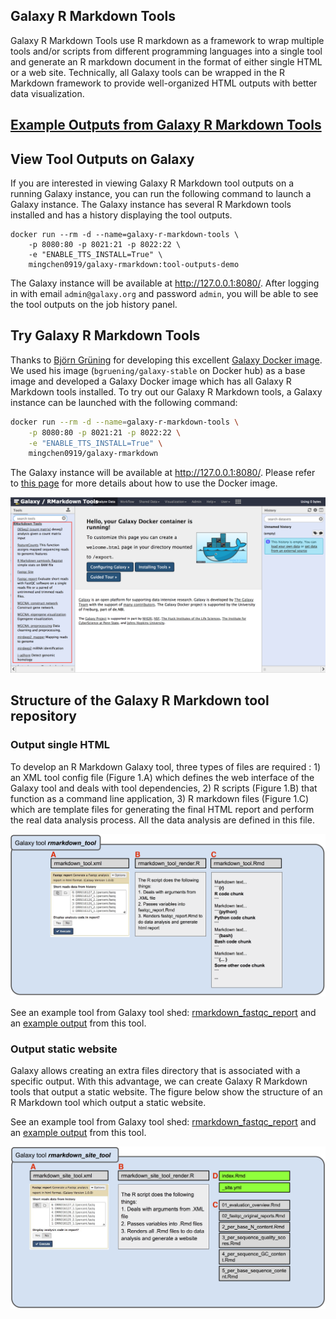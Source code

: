 ## Galaxy R Markdown Tools

Galaxy R Markdown Tools use R markdown as a framework to wrap multiple tools and/or scripts from different 
programming languages into a single tool and generate an R markdown document in the format of either single HTML or a web site. 
Technically, all Galaxy tools can be wrapped in the R Markdown framework to provide well-organized HTML outputs with better
data visualization.

## [Example Outputs from Galaxy R Markdown Tools](https://github.com/statonlab/galaxy-r-markdown-tools.git)


## View Tool Outputs on Galaxy

If you are interested in viewing Galaxy R Markdown tool outputs on a running Galaxy instance, you can run the following
command to launch a Galaxy instance. The Galaxy instance has several R Markdown tools installed and has a history displaying
the tool outputs.

``` 
docker run --rm -d --name=galaxy-r-markdown-tools \
    -p 8080:80 -p 8021:21 -p 8022:22 \
    -e "ENABLE_TTS_INSTALL=True" \
    mingchen0919/galaxy-rmarkdown:tool-outputs-demo
```

The Galaxy instance will be available at http://127.0.0.1:8080/. After logging in with email `admin@galaxy.org` and password `admin`,
you will be able to see the tool outputs on the job history panel.

## Try Galaxy R Markdown Tools

Thanks to [Björn Grüning](https://github.com/bgruening) for developing this excellent 
[Galaxy Docker image](https://github.com/bgruening/docker-galaxy-stable). We used his image (`bgruening/galaxy-stable` on Docker hub) 
as a base image and developed a Galaxy Docker image which has all Galaxy R Markdown tools installed. To try out our Galaxy
R Markdown tools, a Galaxy instance can be launched with the following command:

```bash 
docker run --rm -d --name=galaxy-r-markdown-tools \
    -p 8080:80 -p 8021:21 -p 8022:22 \
    -e "ENABLE_TTS_INSTALL=True" \
    mingchen0919/galaxy-rmarkdown
```

The Galaxy instance will be available at http://127.0.0.1:8080/. Please refer to [this page](https://github.com/bgruening/docker-galaxy-stable/blob/master/README.md) for more details
about how to use the Docker image.

![all-galaxy-r-markdown-tools](docs/images/all-galaxy-r-markdown-tools.png)

## Structure of the Galaxy R Markdown tool repository

### Output single HTML

To develop an R Markdown Galaxy tool, three types of files are required : 1) an XML tool config file 
(Figure 1.A) which defines the web interface of the Galaxy tool and deals with tool dependencies, 2) R scripts 
(Figure 1.B) that function as a command line application, 3) R markdown files (Figure 1.C) which are template 
files for generating the final HTML report and perform the real data analysis process. All the data analysis are 
defined in this file.

![fastqc_report_schema](docs/images/fastqc_report_schema.png)

See an example tool from Galaxy tool shed: [rmarkdown_fastqc_report](https://toolshed.g2.bx.psu.edu/repository?repository_id=fd6e5068c69788da&changeset_revision=8c79e5b7cfc0)
and an [example output](https://mingchen0919.github.io/galaxy-r-markdown-tools/index.html#rmarkdown_fastqc_report) from this tool. 


### Output static website

Galaxy allows creating an extra files directory that is associated with a specific output. With this advantage, we can 
create Galaxy R Markdown tools that output a static website. The figure below show the structure of an R Markdown tool
which output a static website.

See an example tool from Galaxy tool shed: [rmarkdown_fastqc_report](https://toolshed.g2.bx.psu.edu/repository?repository_id=b88fddb3425cab4e&changeset_revision=a6f8382f852c)
and an [example output](https://mingchen0919.github.io/galaxy-r-markdown-tools/index.html#rmarkdown_fastqc_site) from this tool. 


![fastqc_site_schema](docs/images/fastqc_site_schema.png)


